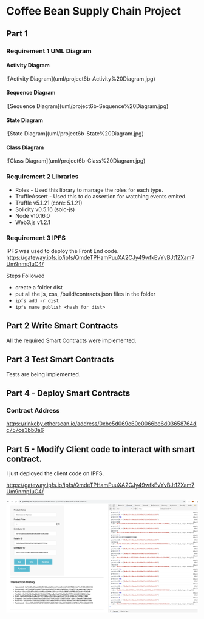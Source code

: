 # Coffee Bean Supply Chain Project

## Part 1

### Requirement 1  UML Diagram
<h4>Activity Diagram</h4>
![Activity Diagram](uml/project6b-Activity%20Diagram.jpg)


<h4>Sequence Diagram</h4>
![Sequence Diagram](uml/project6b-Sequence%20Diagram.jpg)

<h4>State Diagram</h4>
![State Diagram](uml/project6b-State%20Diagram.jpg)

<h4>Class Diagram</h4>
![Class Diagram](uml/project6b-Class%20Diagram.jpg)


### Requirement 2 Libraries

- Roles - Used this library to manage the roles for each type.
- TruffleAssert - Used this to do assertion for watching events emited.
- Truffle v5.1.21 (core: 5.1.21)
- Solidity v0.5.16 (solc-js)
- Node v10.16.0
- Web3.js v1.2.1

### Requirement 3 IPFS

IPFS was used to deploy the Front End code.
https://gateway.ipfs.io/ipfs/QmdeTPHamPuuXA2CJy49wfkEvYvBJt12Xam7Um9nmp1uC4/

Steps Followed
- create a folder dist
- put all the js, css, /build/contracts.json files in the folder
- `ipfs add -r dist`
- `ipfs name publish <hash for dist>`

## Part 2 Write Smart Contracts

All the required Smart Contracts were implemented.

## Part 3 Test Smart Contracts

Tests are being implemented.

## Part 4 - Deploy Smart Contracts

### Contract Address
https://rinkeby.etherscan.io/address/0xbc5d069e60e0066be6d03658764dc757ce3bb0a6

## Part 5 - Modify Client code to interact with smart contract.
I just deployed the client code on IPFS.

https://gateway.ipfs.io/ipfs/QmdeTPHamPuuXA2CJy49wfkEvYvBJt12Xam7Um9nmp1uC4/

![IPFS Hosted Site](images/ipfs_website.png)